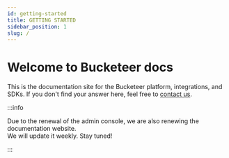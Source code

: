 ```yaml
---
id: getting-started
title: GETTING STARTED
sidebar_position: 1
slug: /
---
```


# Welcome to Bucketeer docs

This is the documentation site for the Bucketeer platform, integrations, and SDKs. If you don't find your answer here, feel free to [contact us](https://app.slack.com/client/T08PSQ7BQ/C043026BME1).

:::info

Due to the renewal of the admin console, we are also renewing the documentation website.<br />
We will update it weekly. Stay tuned!

:::
